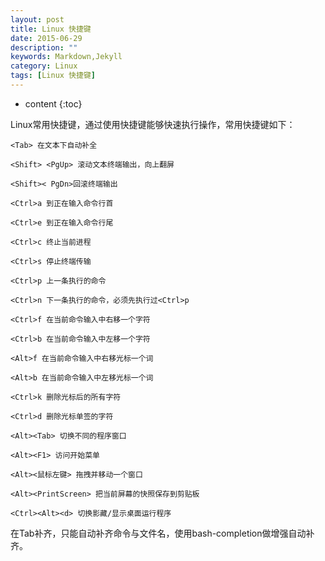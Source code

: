 ```yaml
---
layout: post
title: Linux 快捷键
date: 2015-06-29
description: ""
keywords: Markdown,Jekyll
category: Linux
tags: [Linux 快捷键]
---
```


* content
{:toc}

Linux常用快捷键，通过使用快捷键能够快速执行操作，常用快捷键如下：





    
	<Tab> 在文本下自动补全

	<Shift> <PgUp> 滚动文本终端输出，向上翻屏

	<Shift>< PgDn>回滚终端输出

	<Ctrl>a 到正在输入命令行首

	<Ctrl>e 到正在输入命令行尾

	<Ctrl>c 终止当前进程

	<Ctrl>s 停止终端传输

	<Ctrl>p 上一条执行的命令

	<Ctrl>n 下一条执行的命令，必须先执行过<Ctrl>p

	<Ctrl>f 在当前命令输入中右移一个字符

	<Ctrl>b 在当前命令输入中左移一个字符

	<Alt>f 在当前命令输入中右移光标一个词

	<Alt>b 在当前命令输入中左移光标一个词

	<Ctrl>k 删除光标后的所有字符

	<Ctrl>d 删除光标单签的字符

	<Alt><Tab> 切换不同的程序窗口

	<Alt><F1> 访问开始菜单

	<Alt><鼠标左键> 拖拽并移动一个窗口

	<Alt><PrintScreen> 把当前屏幕的快照保存到剪贴板

	<Ctrl><Alt><d> 切换影藏/显示桌面运行程序


  在Tab补齐，只能自动补齐命令与文件名，使用bash-completion做增强自动补齐。
